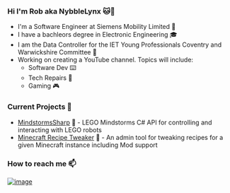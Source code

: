 ### Hi I'm Rob aka NybbleLynx 🐱👋
* I'm a Software Engineer at Siemens Mobility Limited 🚆
* I have a bachleors degree in Electronic Engineering 🎓
* I am the Data Controller for the IET Young Professionals Coventry and Warwickshire Committee 💽
* Working on creating a YouTube channel. Topics will include:
  * Software Dev ⌨️
  * Tech Repairs 🔧
  * Gaming 🎮

### Current Projects 📓
* [MindstormsSharp](https://github.com/NybbleLynx/MindstormsSharp) 🤖 - LEGO Mindstorms C# API for controlling and interacting with LEGO robots
* [Minecraft Recipe Tweaker](https://github.com/NybbleLynx/MCRecipeTweaker) 🔧 - An admin tool for tweaking recipes for a given Minecraft instance including Mod support

### How to reach me 📫
[![image](https://img.shields.io/badge/Twitter-1DA1F2?style=for-the-badge&logo=twitter&logoColor=white)](https://twitter.com/NybbleLynx)

<!--
**NybbleLynx/NybbleLynx** is a ✨ _special_ ✨ repository because its `README.md` (this file) appears on your GitHub profile.

Here are some ideas to get you started:

- 🔭 I’m currently working on ...
- 🌱 I’m currently learning ...
- 👯 I’m looking to collaborate on ...
- 🤔 I’m looking for help with ...
- 💬 Ask me about ...
- 📫 How to reach me: ...
- 😄 Pronouns: ...
- ⚡ Fun fact: ...
-->
